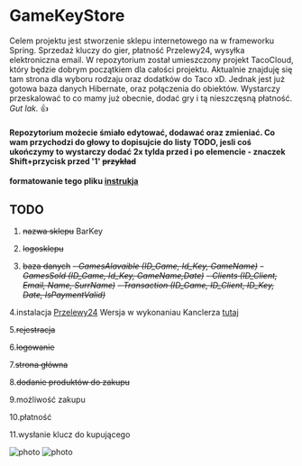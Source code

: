 # GameKeyStore
Celem projektu jest stworzenie sklepu internetowego na w frameworku Spring. Sprzedaż kluczy do gier, płatność Przelewy24, wysyłka elektroniczna email. W repozytorium został umieszczony projekt TacoCloud, który będzie dobrym początkiem dla całości projektu. Aktualnie znajduję się tam strona dla wyboru rodzaju oraz dodatków do Taco xD. Jednak jest już gotowa baza danych Hibernate, oraz połączenia do obiektów. Wystarczy przeskalować to co mamy już obecnie, dodać gry i tą nieszczęsną płatność. *Gut lak.* :+1:

#### Repozytorium możecie śmiało edytować, dodawać oraz zmieniać. Co wam przychodzi do głowy to dopisujcie do listy TODO, jesli coś ukończymy to wystarczy dodać 2x tylda przed i po elemencie - znaczek Shift+przycisk przed '1' ~~przykład~~
**formatowanie tego pliku [instrukja](https://help.github.com/en/github/writing-on-github/basic-writing-and-formatting-syntax)**

## TODO
1. ~~nazwa sklepu~~ BarKey

2. ~~logosklepu~~ 

3. ~~baza  danych~~
   ~~- *GamesAlavaible (ID_Game, Id_Key, GameName)*~~
   ~~- *GamesSold (ID_Game, Id_Key, GameName,Date)*~~
   ~~- *Clients (ID_Client, Email, Name, SurrName)*~~
   ~~- *Transaction (ID_Game, ID_Client, ID_Key, Date, IsPaymentValid)*~~
   
4.instalacja [Przelewy24](https://www.przelewy24.pl/dla-firm/instalacja)
Wersja w wykonaniau Kanclerza [tutaj](https://github.com/jkanclerz/car-rental-spring/tree/master/src/main/java/pl/jkan/przelewy24
)

5.~~rejestracja~~

6.~~logowanie~~

7.~~strona główna~~ 

8.~~dodanie produktów do zakupu~~ 

9.możliwość zakupu

10.płatność

11.wysłanie klucz do kupującego 


![photo](https://github.com/Nissmel/GameKeyStore/blob/master/src/main/resources/static/images/screenshots/Homepage.png)
![photo](https://github.com/Nissmel/GameKeyStore/blob/master/src/main/resources/static/images/screenshots/Products.png)


